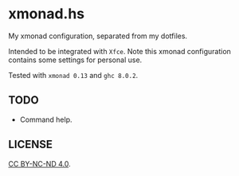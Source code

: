 # xmonad.hs

My xmonad configuration, separated from my dotfiles.

Intended to be integrated with `Xfce`. Note this xmonad configuration contains some settings for personal use.

Tested with `xmonad 0.13` and `ghc 8.0.2`.

## TODO

* Command help.

## LICENSE

[CC BY-NC-ND 4.0](https://creativecommons.org/licenses/by-nc-nd/4.0/).
